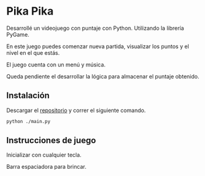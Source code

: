 # Pika Pika

Desarrollé un videojuego con puntaje con Python. Utilizando la librería PyGame. 

En este juego puedes comenzar nueva partida, visualizar los puntos y el nivel en el que estás.

El juego cuenta con un menú y música.

Queda pendiente el desarrollar la lógica para almacenar el puntaje obtenido.

## Instalación

Descargar el [repositorio](https://github.com/Perla-Gal/videojuego-Pika-Pika.git) y correr el siguiente comando.

```bash
python ./main.py
```

## Instrucciones de juego

Inicializar con cualquier tecla.

Barra espaciadora para brincar.
